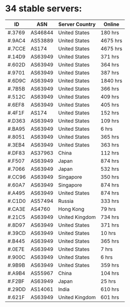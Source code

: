 # 34 stable servers:

| ID | ASN | Server Country | Online |
| ------ | ------ | ------ | ------ |
| #.3769 | AS46844 | United States | 180 hrs |
| #.9AC4 | AS53889 | United States | 4675 hrs |
| #.7CCE | AS174 | United States | 4675 hrs |
| #.14D9 | AS63949 | United States | 371 hrs |
| #.602D | AS63949 | United States | 364 hrs |
| #.9701 | AS63949 | United States | 387 hrs |
| #.6D9C | AS63949 | United States | 1840 hrs |
| #.7B5B | AS63949 | United States | 366 hrs |
| #.512C | AS63949 | United States | 409 hrs |
| #.6EF8 | AS63949 | United States | 405 hrs |
| #.4F1F | AS174 | United States | 152 hrs |
| #.D363 | AS63949 | United States | 109 hrs |
| #.BA95 | AS63949 | United States | 6 hrs |
| #.8051 | AS63949 | United States | 365 hrs |
| #.3EB4 | AS63949 | United States | 363 hrs |
| #.DF83 | AS37963 | China | 112 hrs |
| #.F507 | AS63949 | Japan | 874 hrs |
| #.7066 | AS63949 | Japan | 532 hrs |
| #.CC96 | AS63949 | Singapore | 350 hrs |
| #.60A7 | AS63949 | Singapore | 874 hrs |
| #.A495 | AS63949 | United States | 874 hrs |
| #.C1D0 | AS57494 | Russia | 333 hrs |
| #.CA3E | AS4760 | Hong Kong | 79 hrs |
| #.21C5 | AS63949 | United Kingdom | 734 hrs |
| #.8D97 | AS63949 | United States | 371 hrs |
| #.39CD | AS63949 | United States | 10 hrs |
| #.B445 | AS63949 | United States | 365 hrs |
| #.0E7E | AS63949 | United States | 7 hrs |
| #.900C | AS63949 | United States | 6 hrs |
| #.9B9B | AS63949 | United States | 359 hrs |
| #.A9B4 | AS55967 | China | 104 hrs |
| #.F2BF | AS63949 | Japan | 25 hrs |
| #.29DD | AS14061 | India | 610 hrs |
| #.621F | AS63949 | United Kingdom | 601 hrs |

